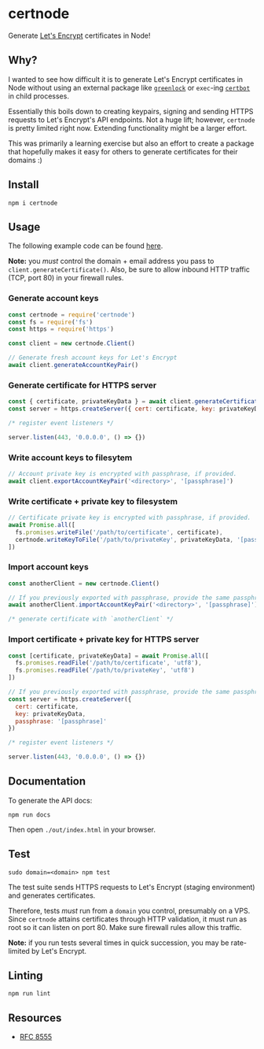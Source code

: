# certnode

Generate [Let's Encrypt](https://letsencrypt.org/) certificates in Node!

## Why?

I wanted to see how difficult it is to generate Let's Encrypt certificates in Node without using an external package like [`greenlock`](https://www.npmjs.com/package/greenlock) or `exec`-ing [`certbot`](https://certbot.eff.org/) in child processes.

Essentially this boils down to creating keypairs, signing and sending HTTPS requests to Let's Encrypt's API endpoints. Not a huge lift; however, `certnode` is pretty limited right now. Extending functionality might be a larger effort.

This was primarily a learning exercise but also an effort to create a package that hopefully makes it easy for others to generate certificates for their domains :)

## Install

`npm i certnode`

## Usage

The following example code can be found [here](./example.js).

**Note:** you *must* control the domain + email address you pass to `client.generateCertificate()`. Also, be sure to allow inbound HTTP traffic (TCP, port 80) in your firewall rules.

### Generate account keys

```js
const certnode = require('certnode')
const fs = require('fs')
const https = require('https')

const client = new certnode.Client()

// Generate fresh account keys for Let's Encrypt
await client.generateAccountKeyPair()
```

### Generate certificate for HTTPS server

```js
const { certificate, privateKeyData } = await client.generateCertificate('<domain>', '<email>')
const server = https.createServer({ cert: certificate, key: privateKeyData })

/* register event listeners */

server.listen(443, '0.0.0.0', () => {})
```

### Write account keys to filesytem

```js
// Account private key is encrypted with passphrase, if provided.
await client.exportAccountKeyPair('<directory>', '[passphrase]')
```

### Write certificate + private key to filesystem

```js
// Certificate private key is encrypted with passphrase, if provided.
await Promise.all([
  fs.promises.writeFile('/path/to/certificate', certificate),
  certnode.writeKeyToFile('/path/to/privateKey', privateKeyData, '[passphrase]')
])
```

### Import account keys

```js
const anotherClient = new certnode.Client()

// If you previously exported with passphrase, provide the same passphrase.
await anotherClient.importAccountKeyPair('<directory>', '[passphrase]')

/* generate certificate with `anotherClient` */
```

### Import certificate + private key for HTTPS server

```js
const [certificate, privateKeyData] = await Promise.all([
  fs.promises.readFile('/path/to/certificate', 'utf8'),
  fs.promises.readFile('/path/to/privateKey', 'utf8')
])

// If you previously exported with passphrase, provide the same passphrase.
const server = https.createServer({
  cert: certificate,
  key: privateKeyData,
  passphrase: '[passphrase]'
})

/* register event listeners */

server.listen(443, '0.0.0.0', () => {})
```

## Documentation

To generate the API docs:

`npm run docs`

Then open `./out/index.html` in your browser.

## Test

`sudo domain=<domain> npm test`

The test suite sends HTTPS requests to Let's Encrypt (staging environment) and generates certificates.

Therefore, tests *must* run from a `domain` you control, presumably on a VPS. Since `certnode` attains certificates through HTTP validation, it must run as root so it can listen on port 80. Make sure firewall rules allow this traffic.

**Note:** if you run tests several times in quick succession, you may be rate-limited by Let's Encrypt.

## Linting

`npm run lint`

## Resources

* [RFC 8555](https://datatracker.ietf.org/doc/rfc8555/)
